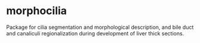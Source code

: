 # morphocilia
Package for cilia segmentation and morphological description, and bile duct and canaliculi regionalization during development of liver thick sections.
